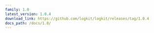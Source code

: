 ```yaml
---
family: 1.0
latest_version: 1.0.4
download_link: https://github.com/logkit/logkit/releases/tag/1.0.4
docs_path: /docs/1.0/
---
```

